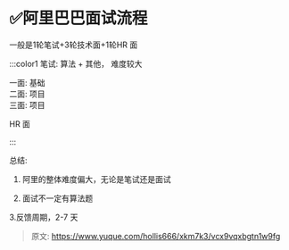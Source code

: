 # ✅阿里巴巴面试流程

一般是1轮笔试+3轮技术面+1轮HR 面 		



:::color1
笔试: 算法 + 其他， 难度较大 

一面: 基础  
二面: 项目  
三面: 项目 

HR 面 

:::



总结:

  
1. 阿里的整体难度偏大，无论是笔试还是面试 



2. 面试不一定有算法题

  
3.反馈周期，2-7 天 

 				

 			

 		

 	 



> 原文: <https://www.yuque.com/hollis666/xkm7k3/vcx9vqxbgtn1w9fg>